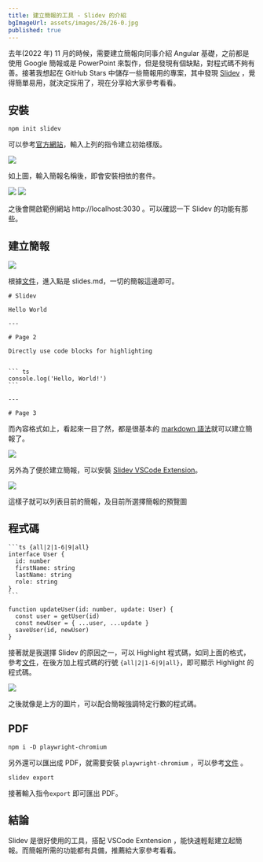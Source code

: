 ```yaml
---
title: 建立簡報的工具 - Slidev 的介紹
bgImageUrl: assets/images/26/26-0.jpg
published: true
---
```


去年(2022 年) 11 月的時候，需要建立簡報向同事介紹 Angular 基礎，之前都是使用 Google 簡報或是 PowerPoint 來製作，但是發現有個缺點，對程式碼不夠有善。接著我想起在 GitHub Stars 中儲存一些簡報用的專案，其中發現 [Slidev](https://sli.dev) ，覺得簡單易用，就決定採用了，現在分享給大家參考看看。

## 安裝

```
npm init slidev
```

可以參考[官方網站](https://sli.dev/guide/)，輸入上列的指令建立初始樣版。

<img class="img-responsive" loading="lazy" src="assets/images/26/26-01.png">

如上圖，輸入簡報名稱後，即會安裝相依的套件。

<img class="img-responsive" loading="lazy" src="assets/images/26/26-02.png">
<img class="img-responsive" loading="lazy" src="assets/images/26/26-03.png">

之後會開啟範例網站 http://localhost:3030 。可以確認一下 Slidev 的功能有那些。

## 建立簡報

<img class="img-responsive" loading="lazy" src="assets/images/26/26-04.png">

根據[文件](https://sli.dev/guide/#markdown-syntax)，進入點是 slides.md，一切的簡報這邊即可。

````
# Slidev

Hello World

---

# Page 2

Directly use code blocks for highlighting


``` ts
console.log('Hello, World!')
```

---

# Page 3
````

而內容格式如上，看起來一目了然，都是很基本的 [markdown 語法](https://sli.dev/guide/syntax.html)就可以建立簡報了。

<img class="img-responsive" loading="lazy" src="assets/images/26/26-05.png">

另外為了便於建立簡報，可以安裝 [Slidev VSCode Extension](https://marketplace.visualstudio.com/items?itemName=antfu.slidev)。

<img class="img-responsive" loading="lazy" src="assets/images/26/26-06.png">

這樣子就可以列表目前的簡報，及目前所選擇簡報的預覽圖

## 程式碼

````
```ts {all|2|1-6|9|all}
interface User {
  id: number
  firstName: string
  lastName: string
  role: string
}
```

function updateUser(id: number, update: User) {
  const user = getUser(id)
  const newUser = { ...user, ...update }
  saveUser(id, newUser)
}

````

接著就是我選擇 Slidev 的原因之一，可以 Highlight 程式碼，如同上面的格式，參考[文件](https://sli.dev/guide/syntax.html#line-highlighting)，在後方加上程式碼的行號 `{all|2|1-6|9|all}`，即可顯示 Highlight 的程式碼。

<img class="img-responsive" loading="lazy" src="assets/images/26/26-07.gif">

之後就像是上方的圖片，可以配合簡報強調特定行數的程式碼。

## PDF

```
npm i -D playwright-chromium
```

另外還可以匯出成 PDF，就需要安裝 `playwright-chromium` ，可以參考[文件](https://sli.dev/guide/exporting.html#pdf) 。

```
slidev export
```

接著輸入指令`export` 即可匯出 PDF。

## 結論

Slidev 是很好使用的工具，搭配 VSCode Exntension ，能快速輕鬆建立起簡報。而簡報所需的功能都有具備，推薦給大家參考看看。
